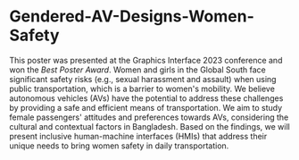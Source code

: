 # Gendered-AV-Designs-Women-Safety
This poster was presented at the Graphics Interface 2023 conference and won the *Best Poster Award*.
Women and girls in the Global South face significant safety risks (e.g., sexual harassment and assault) when using public transportation, which is a barrier to women's mobility. We believe autonomous vehicles (AVs) have the potential to address these challenges by providing a safe and efficient means of transportation. We aim to study female passengers' attitudes and preferences towards AVs, considering the cultural and contextual factors in Bangladesh. Based on the findings, we will present inclusive human-machine interfaces (HMIs) that address their unique needs to bring women safety in daily transportation.
